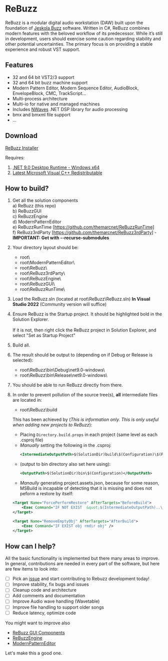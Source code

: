 # ReBuzz
ReBuzz is a modular digital audio workstation (DAW) built upon the foundation of [Jeskola Buzz](https://jeskola.net/buzz/) software. Written in C#, ReBuzz combines modern features with the beloved workflow of its predecessor. While it’s still in development, users should exercise some caution regarding stability and other potential uncertainties. The primary focus is on providing a stable experience and robust VST support.

## Features
* 32 and 64 bit VST2/3 support
* 32 and 64 bit buzz machine support
* Modern Pattern Editor, Modern Sequence Editor, AudioBlock, EnvelopeBlock, CMC, TrackScript...
* Multi-process architecture
* Multi-io for native and managed machines
* Includes [NWaves](https://github.com/ar1st0crat/NWaves) .NET DSP library for audio processing
* bmx and bmxml file support
* ...

## Download
[ReBuzz Installer](https://github.com/wasteddesign/ReBuzz/releases/latest)

Requires:
1. [.NET 9.0 Desktop Runtime - Windows x64](https://dotnet.microsoft.com/en-us/download/dotnet/thank-you/sdk-9.0.100-windows-x64-installer)
2. [Latest Microsoft Visual C++ Redistributable](https://learn.microsoft.com/en-us/cpp/windows/latest-supported-vc-redist?view=msvc-170)

## How to build?
1. Get all the solution components<br>
   a) ReBuzz (this repo)<br>
   b) ReBuzzGUI<br>
   c) ReBuzzEngine<br>
   d) ModernPatternEditor<br>
   e) ReBuzzRunTime [https://github.com/themarcnet/ReBuzzRunTime]<br>
   f) ReBuzz3rdParty [https://github.com/themarcnet/ReBuzz3rdParty] - **IMPORTANT: Get with --recurse-submodules** <br>

2. Your directory layout should be:
    - root\ <br>
    - root\ModernPatternEditor\ <br>
    - root\ReBuzz\ <br>
    - root\ReBuzz3rdParty\ <br>
    - root\ReBuzzEngine\ <br>
    - root\ReBuzzGUI\ <br>
    - root\ReBuzzRunTime\ <br>

3. Load the ReBuzz.sln (located at root\ReBuzz\ReBuzz.sln) **In Visual Studio 2022** (Community version will suffice) 

4. Ensure ReBuzz is the Startup project. It should be highlighted bold in the Solution Explorer.<br><br>
    If it is not, then right click the ReBuzz project in Solution Explorer, and select "Set as Startup Project"

5. Build all.

6. The result should be output to (depending on if Debug or Release is selected):<br>
    - root\ReBuzz\bin\Debug\net9.0-windows\ <br>
    - root\ReBuzz\bin\Release\net9.0-windows\ <br>

7. You should be able to run ReBuzz directly from there.

8. In order to prevent pollution of the source tree(s), **all** intermediate files are located in: <br>
    - root\ReBuzz\build

    This has been achieved by (*This is information only. This is only useful when adding new projects to ReBuzz*): <br>
      - Placing ``Directory.build.props`` in each project (same level as each .csproj file) <br>
      - *Manually* setting the following in the .csproj: <br>
        ```xml
        <IntermediateOutputPath>$(SolutionDir)build\$(Configuration)\$(Platform)\Rebuzz\obj</IntermediateOutputPath>
        ```
      - (output to bin directory also set here using): <br>
        ```xml
        <OutputPath>$(SolutionDir)bin\$(Configuration)</OutputPath>
        ```
     - *Manaully* generating project.assets.json, because for some reason, MSBuild is incapable of detecting that it is missing and does not peform a restore by itself:<br>
     ```xml
     <Target Name="ForcePerformRestore" AfterTargets="BeforeBuild">
         <Exec Command="IF NOT EXIST  &quot;$(IntermediateOutputPath)..\project.assets.json&quot;  echo restore to $(IntermediateOutputPath)..\project.assets.json &amp;&amp;  dotnet restore &quot;$(ProjectName).csproj&quot;  --no-dependencies &amp;&amp; move &quot;build\$(ProjectName)\obj\*&quot; &quot;$(IntermediateOutputPath)..&quot; &amp;&amp; rmdir /Q /S build	 " />
    </Target>

   <Target Name="RemoveEmptyObj" AfterTargets="AfterBuild">
         <Exec Command="IF EXIST obj rmdir obj" />
   </Target>
     ```

## How can I help?
All the basic functionality is implemented but there many areas to improve. In general, contributions are needed in every part of the software, but here are few items to look into:

- [ ] Pick an [issue](https://github.com/wasteddesign/ReBuzz/issues) and start contributing to Rebuzz development today!
- [ ] Improve stability, fix bugs and issues
- [ ] Cleanup code and architecture
- [ ] Add comments and documentation
- [ ] Improve Audio wave handling (Wavetable)
- [ ] Improve file handling to support older songs
- [ ] Reduce latency, optimize code

You might want to improve also
- [ReBuzz GUI Components](https://github.com/wasteddesign/ReBuzzGUI)
- [ReBuzzEngine](https://github.com/wasteddesign/ReBuzzEngine)
- [ModernPatternEditor](https://github.com/wasteddesign/ModernPatternEditor)

Let's make this a good one.
